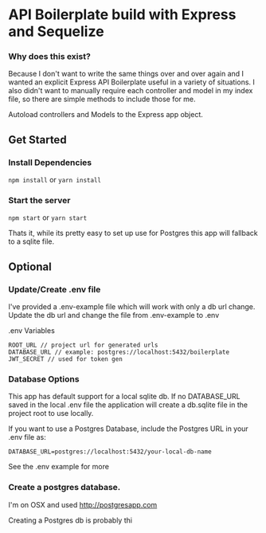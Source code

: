 # API Boilerplate build with Express and Sequelize

### Why does this exist?

Because I don't want to write the same things over and over again and I wanted an explicit Express API Boilerplate useful in a variety of situations. I also didn't want to manually require each controller and model in my index file, so there are simple methods to include those for me.

Autoload controllers and Models to the Express app object.

## Get Started

### Install Dependencies

```npm install```
or
```yarn install```

### Start the server

```npm start```
or
```yarn start```

Thats it, while its pretty easy to set up use for Postgres this app will fallback to a sqlite file.

## Optional

### Update/Create .env file

I've provided a .env-example file which will work with only a db url change.
Update the db url and change the file from .env-example to .env

.env Variables
```
ROOT_URL // project url for generated urls
DATABASE_URL // example: postgres://localhost:5432/boilerplate
JWT_SECRET // used for token gen
```

### Database Options

This app has default support for a local sqlite db.
If no DATABASE_URL saved in the local .env file the application will create a db.sqlite file in the project root to use locally.

If you want to use a Postgres Database, include the Postgres URL in your .env file as:

```
DATABASE_URL=postgres://localhost:5432/your-local-db-name
```

See the .env example for more

### Create a postgres database.
I'm on OSX and used http://postgresapp.com

Creating a Postgres db is probably thi
